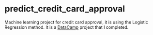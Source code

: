 # predict_credit_card_approval
Machine learning project for credit card approval, it is using the Logistic Regression method.
It is a [DataCamp](https://datacamp.com) project that I completed.
